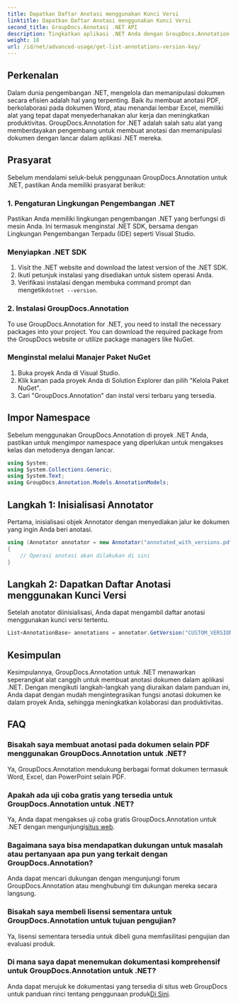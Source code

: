 ```yaml
---
title: Dapatkan Daftar Anotasi menggunakan Kunci Versi
linktitle: Dapatkan Daftar Anotasi menggunakan Kunci Versi
second_title: GroupDocs.Annotasi .NET API
description: Tingkatkan aplikasi .NET Anda dengan GroupDocs.Annotation untuk anotasi dokumen yang lancar. Ikuti panduan langkah demi langkah kami untuk integrasi yang efektif.
weight: 18
url: /id/net/advanced-usage/get-list-annotations-version-key/
---
```

## Perkenalan
Dalam dunia pengembangan .NET, mengelola dan memanipulasi dokumen secara efisien adalah hal yang terpenting. Baik itu membuat anotasi PDF, berkolaborasi pada dokumen Word, atau menandai lembar Excel, memiliki alat yang tepat dapat menyederhanakan alur kerja dan meningkatkan produktivitas. GroupDocs.Annotation for .NET adalah salah satu alat yang memberdayakan pengembang untuk membuat anotasi dan memanipulasi dokumen dengan lancar dalam aplikasi .NET mereka.
## Prasyarat
Sebelum mendalami seluk-beluk penggunaan GroupDocs.Annotation untuk .NET, pastikan Anda memiliki prasyarat berikut:
### 1. Pengaturan Lingkungan Pengembangan .NET
Pastikan Anda memiliki lingkungan pengembangan .NET yang berfungsi di mesin Anda. Ini termasuk menginstal .NET SDK, bersama dengan Lingkungan Pengembangan Terpadu (IDE) seperti Visual Studio.
### Menyiapkan .NET SDK
1. Visit the .NET website and download the latest version of the .NET SDK.
2. Ikuti petunjuk instalasi yang disediakan untuk sistem operasi Anda.
3.  Verifikasi instalasi dengan membuka command prompt dan mengetik`dotnet --version`.
### 2. Instalasi GroupDocs.Annotation
To use GroupDocs.Annotation for .NET, you need to install the necessary packages into your project. You can download the required package from the GroupDocs website or utilize package managers like NuGet.
### Menginstal melalui Manajer Paket NuGet
1. Buka proyek Anda di Visual Studio.
2. Klik kanan pada proyek Anda di Solution Explorer dan pilih "Kelola Paket NuGet".
3. Cari "GroupDocs.Annotation" dan instal versi terbaru yang tersedia.

## Impor Namespace
Sebelum menggunakan GroupDocs.Annotation di proyek .NET Anda, pastikan untuk mengimpor namespace yang diperlukan untuk mengakses kelas dan metodenya dengan lancar.
```csharp
using System;
using System.Collections.Generic;
using System.Text;
using GroupDocs.Annotation.Models.AnnotationModels;
```
## Langkah 1: Inisialisasi Annotator
Pertama, inisialisasi objek Annotator dengan menyediakan jalur ke dokumen yang ingin Anda beri anotasi.
```csharp
using (Annotator annotator = new Annotator("annotated_with_versions.pdf"))
{
    // Operasi anotasi akan dilakukan di sini
}
```
## Langkah 2: Dapatkan Daftar Anotasi menggunakan Kunci Versi
Setelah anotator diinisialisasi, Anda dapat mengambil daftar anotasi menggunakan kunci versi tertentu.
```csharp
List<AnnotationBase> annotations = annotator.GetVersion("CUSTOM_VERSION");
```

## Kesimpulan
Kesimpulannya, GroupDocs.Annotation untuk .NET menawarkan seperangkat alat canggih untuk membuat anotasi dokumen dalam aplikasi .NET. Dengan mengikuti langkah-langkah yang diuraikan dalam panduan ini, Anda dapat dengan mudah mengintegrasikan fungsi anotasi dokumen ke dalam proyek Anda, sehingga meningkatkan kolaborasi dan produktivitas.
## FAQ
### Bisakah saya membuat anotasi pada dokumen selain PDF menggunakan GroupDocs.Annotation untuk .NET?
Ya, GroupDocs.Annotation mendukung berbagai format dokumen termasuk Word, Excel, dan PowerPoint selain PDF.
### Apakah ada uji coba gratis yang tersedia untuk GroupDocs.Annotation untuk .NET?
 Ya, Anda dapat mengakses uji coba gratis GroupDocs.Annotation untuk .NET dengan mengunjungi[situs web](https://releases.groupdocs.com/annotation/net/).
### Bagaimana saya bisa mendapatkan dukungan untuk masalah atau pertanyaan apa pun yang terkait dengan GroupDocs.Annotation?
Anda dapat mencari dukungan dengan mengunjungi forum GroupDocs.Annotation atau menghubungi tim dukungan mereka secara langsung.
### Bisakah saya membeli lisensi sementara untuk GroupDocs.Annotation untuk tujuan pengujian?
Ya, lisensi sementara tersedia untuk dibeli guna memfasilitasi pengujian dan evaluasi produk.
### Di mana saya dapat menemukan dokumentasi komprehensif untuk GroupDocs.Annotation untuk .NET?
 Anda dapat merujuk ke dokumentasi yang tersedia di situs web GroupDocs untuk panduan rinci tentang penggunaan produk[Di Sini]( https://tutorials.groupdocs.com/annotation/net/).